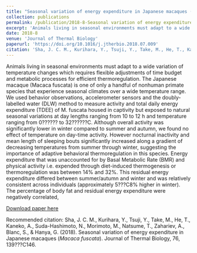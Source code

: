 ```yaml
---
title: "Seasonal variation of energy expenditure in Japanese macaques (Macaca fuscata)"
collection: publications
permalink: /publication/2018-8-Seasonal variation of energy expenditure in Japanese macaques (Macaca fuscata)
excerpt: 'Animals living in seasonal environments must adapt to a wide variation of temperature changes which requires flexible adjustments of time budget and metabolic processes for efficient thermoregulation. The Japanese macaque (Macaca fuscata) is one of only a handful of nonhuman primate species that experience seasonal climates over a wide temperature range. We used behavior observations, accelerometer sensors and the doubly-labelled water (DLW) method to measure activity and total daily energy expenditure (TDEE) of M. fuscata housed in captivity but exposed to natural seasonal variations at day lengths ranging from 10 to 12 h and temperature ranging from 0?????? to 32??????C. Although overall activity was significantly lower in winter compared to summer and autumn, we found no effect of temperature on day-time activity. However nocturnal inactivity and mean length of sleeping bouts significantly increased along a gradient of decreasing temperatures from summer through winter, suggesting the importance of adaptive behavioral thermoregulation in this species. Energy expenditure that was unaccounted for by Basal Metabolic Rate (BMR) and physical activity i.e. expended through diet-induced thermogenesis or thermoregulation was between 14% and 32%. This residual energy expenditure differed between summer/autumn and winter and was relatively consistent across individuals (approximately 5???C8% higher in winter). The percentage of body fat and residual energy expenditure were negatively correlated,'
date: 2018-8
venue: 'Journal of Thermal Biology'
paperurl: 'https://doi.org/10.1016/j.jtherbio.2018.07.009'
citation: 'Sha, J. C. M., Kurihara, Y., Tsuji, Y., Take, M., He, T., Kaneko, A., Suda-Hashimoto, N., Morimoto, M., Natsume, T., Zahariev, A., Blanc, S., &amp; Hanya, G. (2018). Seasonal variation of energy expenditure in Japanese macaques (<i>Macaca fuscata</i>). Journal of Thermal Biology, 76, 139???C146.'
---
```

Animals living in seasonal environments must adapt to a wide variation of temperature changes which requires flexible adjustments of time budget and metabolic processes for efficient thermoregulation. The Japanese macaque (Macaca fuscata) is one of only a handful of nonhuman primate species that experience seasonal climates over a wide temperature range. We used behavior observations, accelerometer sensors and the doubly-labelled water (DLW) method to measure activity and total daily energy expenditure (TDEE) of M. fuscata housed in captivity but exposed to natural seasonal variations at day lengths ranging from 10 to 12 h and temperature ranging from 0?????? to 32??????C. Although overall activity was significantly lower in winter compared to summer and autumn, we found no effect of temperature on day-time activity. However nocturnal inactivity and mean length of sleeping bouts significantly increased along a gradient of decreasing temperatures from summer through winter, suggesting the importance of adaptive behavioral thermoregulation in this species. Energy expenditure that was unaccounted for by Basal Metabolic Rate (BMR) and physical activity i.e. expended through diet-induced thermogenesis or thermoregulation was between 14% and 32%. This residual energy expenditure differed between summer/autumn and winter and was relatively consistent across individuals (approximately 5???C8% higher in winter). The percentage of body fat and residual energy expenditure were negatively correlated,

[Download paper here](https://doi.org/10.1016/j.jtherbio.2018.07.009)

Recommended citation: Sha, J. C. M., Kurihara, Y., Tsuji, Y., Take, M., He, T., Kaneko, A., Suda-Hashimoto, N., Morimoto, M., Natsume, T., Zahariev, A., Blanc, S., & Hanya, G. (2018). Seasonal variation of energy expenditure in Japanese macaques (<i>Macaca fuscata</i>). Journal of Thermal Biology, 76, 139???C146.